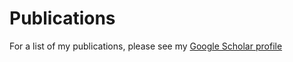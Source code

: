 # Publications

For a list of my publications, please see my [Google Scholar profile](https://scholar.google.co.uk/citations?hl=en&user=mjIMfX0AAAAJ)